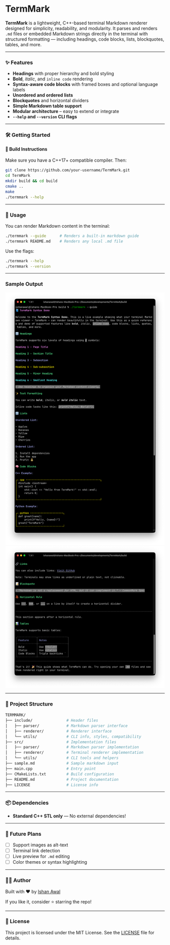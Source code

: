 # TermMark

**TermMark** is a lightweight, C++-based terminal Markdown renderer designed for simplicity, readability, and modularity. It parses and renders `.md` files or embedded Markdown strings directly in the terminal with structured formatting — including headings, code blocks, lists, blockquotes, tables, and more.

---

### ✨ Features

- **Headings** with proper hierarchy and bold styling
- **Bold**, _italic_, and `inline code` rendering
- **Syntax-aware code blocks** with framed boxes and optional language labels
- **Unordered and ordered lists**
- **Blockquotes** and horizontal dividers
- **Simple Markdown table support**
- **Modular architecture** – easy to extend or integrate
- **`--help` and `--version` CLI flags**

---

### 🛠️ Getting Started

#### 🔧 Build Instructions

Make sure you have a C++17+ compatible compiler. Then:

```bash
git clone https://github.com/your-username/TermMark.git
cd TermMark
mkdir build && cd build
cmake ..
make
./termmark --help
```

---

### 🧪 Usage

You can render Markdown content in the terminal:

```bash
./termmark --guide      # Renders a built-in markdown guide
./termmark README.md    # Renders any local .md file
```

Use the flags:

```bash
./termmark --help
./termmark --version
```

---

### Sample Output

![Sample Markdown Render Output 1](images/Demo1.png)
![Sample Markdown Render Output 2](images/Demo2.png)

---

### 📁 Project Structure

```bash
TERMMARK/
├── include/               # Header files
│   ├── parser/            # Markdown parser interface
│   ├── renderer/          # Renderer interface
│   └── utils/             # CLI info, styles, compatibility
├── src/                   # Implementation files
│   ├── parser/            # Markdown parser implementation
│   ├── renderer/          # Terminal renderer implementation
│   └── utils/             # CLI tools and helpers
├── sample.md              # Sample markdown input
├── main.cpp               # Entry point
├── CMakeLists.txt         # Build configuration
├── README.md              # Project documentation
├── LICENSE                # License info
```

---

### 📦 Dependencies

- **Standard C++ STL only** — No external dependencies!

---

### 📌 Future Plans

- [ ] Support images as alt-text
- [ ] Terminal link detection
- [ ] Live preview for `.md` editing
- [ ] Color themes or syntax highlighting

---

### 👨‍💻 Author

Built with ❤️ by [Ishan Awal](https://github.com/Codewire-github)

If you like it, consider ⭐️ starring the repo!

---

### 🧾 License

This project is licensed under the MIT License.
See the [LICENSE](./LICENSE) file for details.
